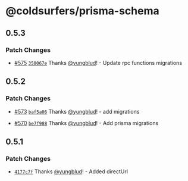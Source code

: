 # @coldsurfers/prisma-schema

## 0.5.3

### Patch Changes

- [#575](https://github.com/coldsurfers/surfers-root/pull/575) [`350067e`](https://github.com/coldsurfers/surfers-root/commit/350067ebf86a320e8d3a1e5d0223ee4a4f9759af) Thanks [@yungblud](https://github.com/yungblud)! - Update rpc functions migrations

## 0.5.2

### Patch Changes

- [#573](https://github.com/coldsurfers/surfers-root/pull/573) [`baf5a06`](https://github.com/coldsurfers/surfers-root/commit/baf5a06ac06e4f3809cfa3a5c3d71e928c56f32e) Thanks [@yungblud](https://github.com/yungblud)! - add migrations

- [#570](https://github.com/coldsurfers/surfers-root/pull/570) [`be7f988`](https://github.com/coldsurfers/surfers-root/commit/be7f988cc8c9f6ee22f7e05451e6b399d77dbf1d) Thanks [@yungblud](https://github.com/yungblud)! - Add prisma migrations

## 0.5.1

### Patch Changes

- [`4177c7f`](https://github.com/coldsurfers/surfers-root/commit/4177c7f968c92f18c7effa98b9faf04eb7bc14fa) Thanks [@yungblud](https://github.com/yungblud)! - Added directUrl
